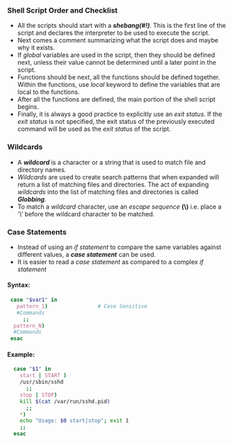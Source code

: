 ### Shell Script Order and Checklist
* All the scripts should start with a ***shebang(#!)***. This is the first line of the script and declares the interpreter to be used to execute the script.
* Next comes a comment summarizing what the script does and maybe why it exists.
* If *global* variables are used in the script, then they should be defined next, unless their value cannot be determined until a later point in the script.
* Functions should be next, all the functions should be defined together. Within the functions, use *local* keyword to define the variables that are local to the functions.
* After all the functions are defined, the main portion of the shell script begins.
* Finally, it is always a good practice to explicitly use an *exit status*. If the *exit status* is not specified, the exit status of the previously executed command will be used as the *exit status* of the script.
### Wildcards
* A ***wildcard*** is a character or a string that is used to match file and directory names.
* *Wildcards* are used to create search patterns that when expanded will return a list of matching files and directories. The act of expanding *wildcards* into the list of matching files and directories is called ***Globbing***.
* To match a *wildcard* character, use an *escape sequence* **(\\)** i.e. place a *'\\'* before the wildcard character to be matched.
### Case Statements
* Instead of using an *if statement* to compare the same variables against different values, a ***case statement*** can be used.
* It is easier to read a *case statement* as compared to a complex *if statement*
#### Syntax:
```bash
 case "$var1" in
   pattern_1)                # Case Sensitive
   #Commands
     ;;
  pattern_N)
  #Commands
 esac
```
#### Example:
```bash
  case "$1" in
    start | START )
    /usr/sbin/sshd
      ;;
    stop | STOP)
    kill $(cat /var/run/sshd.pid)
      ;;
    *)
    echo "Usage: $0 start|stop"; exit 1
    ;;
  esac
```
